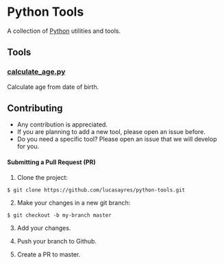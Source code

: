 # Python Tools

A collection of [Python](https://www.python.org) utilities and tools.

## Tools

### [calculate_age.py](https://github.com/lucasayres/python-tools/blob/master/tools/calculate_age.py)

Calculate age from date of birth.

## Contributing

- Any contribution is appreciated.
- If you are planning to add a new tool, please open an issue before.
- Do you need a specific tool? Please open an issue that we will develop for you.

#### Submitting a Pull Request (PR)

1. Clone the project:
  ```
  $ git clone https://github.com/lucasayres/python-tools.git
  ```

2. Make your changes in a new git branch:
  ```
  $ git checkout -b my-branch master
  ```

3. Add your changes.

4. Push your branch to Github.

5. Create a PR to master.
